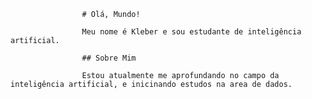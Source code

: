                     # Olá, Mundo! 

                    Meu nome é Kleber e sou estudante de inteligência artificial.

                    ## Sobre Mim

                    Estou atualmente me aprofundando no campo da inteligência artificial, e inicinando estudos na area de dados.

